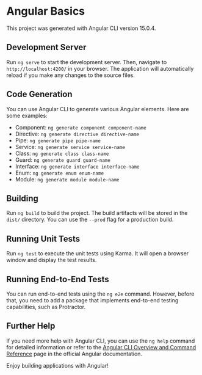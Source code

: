 # Angular Basics

This project was generated with Angular CLI version 15.0.4.

## Development Server

Run `ng serve` to start the development server. Then, navigate to `http://localhost:4200/` in your browser. The application will automatically reload if you make any changes to the source files.

## Code Generation

You can use Angular CLI to generate various Angular elements. Here are some examples:

- Component: `ng generate component component-name`
- Directive: `ng generate directive directive-name`
- Pipe: `ng generate pipe pipe-name`
- Service: `ng generate service service-name`
- Class: `ng generate class class-name`
- Guard: `ng generate guard guard-name`
- Interface: `ng generate interface interface-name`
- Enum: `ng generate enum enum-name`
- Module: `ng generate module module-name`

## Building

Run `ng build` to build the project. The build artifacts will be stored in the `dist/` directory. You can use the `--prod` flag for a production build.

## Running Unit Tests

Run `ng test` to execute the unit tests using Karma. It will open a browser window and display the test results.

## Running End-to-End Tests

You can run end-to-end tests using the `ng e2e` command. However, before that, you need to add a package that implements end-to-end testing capabilities, such as Protractor.

## Further Help

If you need more help with Angular CLI, you can use the `ng help` command for detailed information or refer to the [Angular CLI Overview and Command Reference](https://angular.io/cli) page in the official Angular documentation.

Enjoy building applications with Angular!